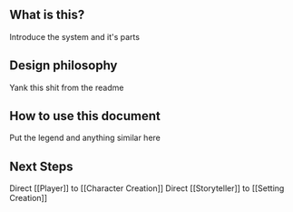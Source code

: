 ## What is this?
Introduce the system and it's parts

## Design philosophy
Yank this shit from the readme

## How to use this document
Put the legend and anything similar here

## Next Steps 
Direct [[Player]] to [[Character Creation]]
Direct [[Storyteller]] to [[Setting Creation]]
